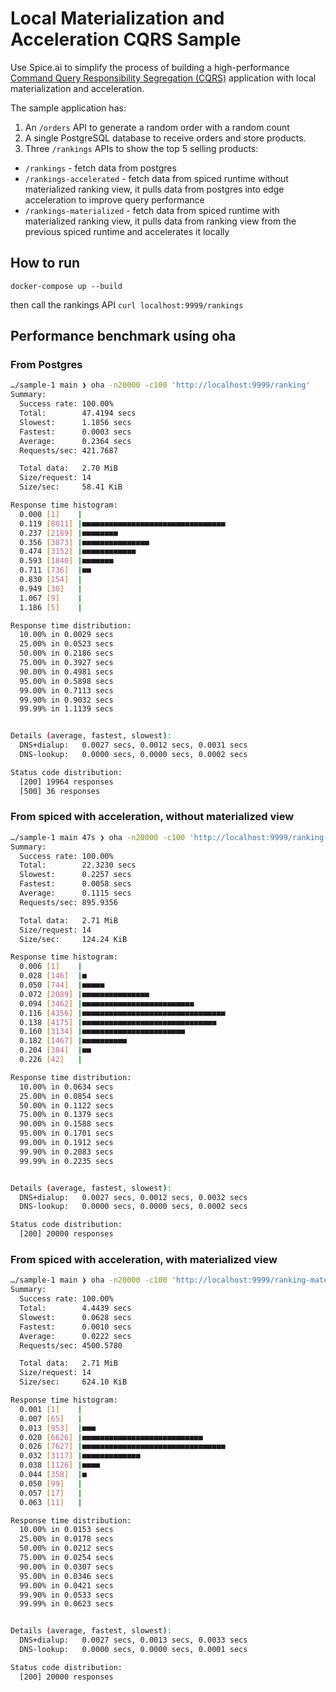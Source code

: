# Local Materialization and Acceleration CQRS Sample

Use Spice.ai to simplify the process of building a high-performance [Command Query Responsibility Segregation (CQRS)](https://microservices.io/patterns/data/cqrs.html) application with local materialization and acceleration.

The sample application has:

1. An `/orders` API to generate a random order with a random count
2. A single PostgreSQL database to receive orders and store products.
3. Three `/rankings` APIs to show the top 5 selling products:

- `/rankings` - fetch data from postgres
- `/rankings-accelerated` - fetch data from spiced runtime without materialized ranking view, it pulls data from postgres into edge acceleration to improve query performance
- `/rankings-materialized` - fetch data from spiced runtime with materialized ranking view, it pulls data from ranking view from the previous spiced runtime and accelerates it locally

## How to run

`docker-compose up --build`

then call the rankings API
`curl localhost:9999/rankings`

## Performance benchmark using oha

### From Postgres

```bash
…/sample-1 main ❯ oha -n20000 -c100 'http://localhost:9999/ranking'
Summary:
  Success rate: 100.00%
  Total:        47.4194 secs
  Slowest:      1.1856 secs
  Fastest:      0.0003 secs
  Average:      0.2364 secs
  Requests/sec: 421.7687

  Total data:   2.70 MiB
  Size/request: 14
  Size/sec:     58.41 KiB

Response time histogram:
  0.000 [1]    |
  0.119 [8011] |■■■■■■■■■■■■■■■■■■■■■■■■■■■■■■■■
  0.237 [2189] |■■■■■■■■
  0.356 [3873] |■■■■■■■■■■■■■■■
  0.474 [3152] |■■■■■■■■■■■■
  0.593 [1840] |■■■■■■■
  0.711 [736]  |■■
  0.830 [154]  |
  0.949 [30]   |
  1.067 [9]    |
  1.186 [5]    |

Response time distribution:
  10.00% in 0.0029 secs
  25.00% in 0.0523 secs
  50.00% in 0.2186 secs
  75.00% in 0.3927 secs
  90.00% in 0.4981 secs
  95.00% in 0.5898 secs
  99.00% in 0.7113 secs
  99.90% in 0.9032 secs
  99.99% in 1.1139 secs


Details (average, fastest, slowest):
  DNS+dialup:   0.0027 secs, 0.0012 secs, 0.0031 secs
  DNS-lookup:   0.0000 secs, 0.0000 secs, 0.0002 secs

Status code distribution:
  [200] 19964 responses
  [500] 36 responses
```

### From spiced with acceleration, without materialized view

```bash
…/sample-1 main 47s ❯ oha -n20000 -c100 'http://localhost:9999/ranking-accelerated'
Summary:
  Success rate: 100.00%
  Total:        22.3230 secs
  Slowest:      0.2257 secs
  Fastest:      0.0058 secs
  Average:      0.1115 secs
  Requests/sec: 895.9356

  Total data:   2.71 MiB
  Size/request: 14
  Size/sec:     124.24 KiB

Response time histogram:
  0.006 [1]    |
  0.028 [146]  |■
  0.050 [744]  |■■■■■
  0.072 [2089] |■■■■■■■■■■■■■■■
  0.094 [3462] |■■■■■■■■■■■■■■■■■■■■■■■■■
  0.116 [4356] |■■■■■■■■■■■■■■■■■■■■■■■■■■■■■■■■
  0.138 [4175] |■■■■■■■■■■■■■■■■■■■■■■■■■■■■■■
  0.160 [3134] |■■■■■■■■■■■■■■■■■■■■■■■
  0.182 [1467] |■■■■■■■■■■
  0.204 [384]  |■■
  0.226 [42]   |

Response time distribution:
  10.00% in 0.0634 secs
  25.00% in 0.0854 secs
  50.00% in 0.1122 secs
  75.00% in 0.1379 secs
  90.00% in 0.1588 secs
  95.00% in 0.1701 secs
  99.00% in 0.1912 secs
  99.90% in 0.2083 secs
  99.99% in 0.2235 secs


Details (average, fastest, slowest):
  DNS+dialup:   0.0027 secs, 0.0012 secs, 0.0032 secs
  DNS-lookup:   0.0000 secs, 0.0000 secs, 0.0002 secs

Status code distribution:
  [200] 20000 responses
```

### From spiced with acceleration, with materialized view

```bash
…/sample-1 main ❯ oha -n20000 -c100 'http://localhost:9999/ranking-materialized'
Summary:
  Success rate: 100.00%
  Total:        4.4439 secs
  Slowest:      0.0628 secs
  Fastest:      0.0010 secs
  Average:      0.0222 secs
  Requests/sec: 4500.5780

  Total data:   2.71 MiB
  Size/request: 14
  Size/sec:     624.10 KiB

Response time histogram:
  0.001 [1]    |
  0.007 [65]   |
  0.013 [953]  |■■■
  0.020 [6626] |■■■■■■■■■■■■■■■■■■■■■■■■■■■
  0.026 [7627] |■■■■■■■■■■■■■■■■■■■■■■■■■■■■■■■■
  0.032 [3117] |■■■■■■■■■■■■■
  0.038 [1126] |■■■■
  0.044 [358]  |■
  0.050 [99]   |
  0.057 [17]   |
  0.063 [11]   |

Response time distribution:
  10.00% in 0.0153 secs
  25.00% in 0.0178 secs
  50.00% in 0.0212 secs
  75.00% in 0.0254 secs
  90.00% in 0.0307 secs
  95.00% in 0.0346 secs
  99.00% in 0.0421 secs
  99.90% in 0.0533 secs
  99.99% in 0.0623 secs


Details (average, fastest, slowest):
  DNS+dialup:   0.0027 secs, 0.0013 secs, 0.0033 secs
  DNS-lookup:   0.0000 secs, 0.0000 secs, 0.0001 secs

Status code distribution:
  [200] 20000 responses
```
